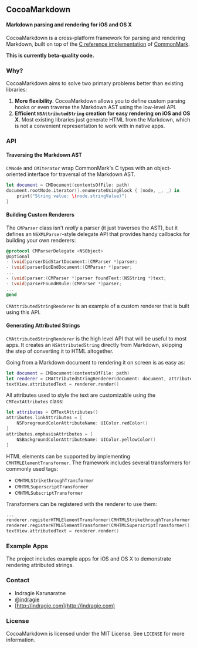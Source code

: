 ## CocoaMarkdown
#### Markdown parsing and rendering for iOS and OS X

CocoaMarkdown is a cross-platform framework for parsing and rendering Markdown, built on top of the [C reference implementation](https://github.com/jgm/CommonMark) of [CommonMark](http://commonmark.org).

**This is currently beta-quality code.**

### Why?

CocoaMarkdown aims to solve two primary problems better than existing libraries:

1. **More flexibility**. CocoaMarkdown allows you to define custom parsing hooks or even traverse the Markdown AST using the low-level API.
2. **Efficient `NSAttributedString` creation for easy rendering on iOS and OS X**. Most existing libraries just generate HTML from the Markdown, which is not a convenient representation to work with in native apps.

### API

#### Traversing the Markdown AST

`CMNode` and `CMIterator` wrap CommonMark's C types with an object-oriented interface for traversal of the Markdown AST.

```swift
let document = CMDocument(contentsOfFile: path)
document.rootNode.iterator().enumerateUsingBlock { (node, _, _) in
    print("String value: \(node.stringValue)")
}
```

#### Building Custom Renderers

The `CMParser` class isn't _really_ a parser (it just traverses the AST), but it defines an `NSXMLParser`-style delegate API that provides handy callbacks for building your own renderers:

```objective-c
@protocol CMParserDelegate <NSObject>
@optional
- (void)parserDidStartDocument:(CMParser *)parser;
- (void)parserDidEndDocument:(CMParser *)parser;
...
- (void)parser:(CMParser *)parser foundText:(NSString *)text;
- (void)parserFoundHRule:(CMParser *)parser;
...
@end
```

`CMAttributedStringRenderer` is an example of a custom renderer that is built using this API.

#### Generating Attributed Strings

`CMAttributedStringRenderer` is the high level API that will be useful to most apps. It creates an `NSAttributedString` directly from Markdown, skipping the step of converting it to HTML altogether.

Going from a Markdown document to rendering it on screen is as easy as:

```swift
let document = CMDocument(contentsOfFile: path)
let renderer = CMAttributedStringRenderer(document: document, attributes: CMTextAttributes())
textView.attributedText = renderer.render()
```

All attributes used to style the text are customizable using the `CMTextAttributes` class:

```swift
let attributes = CMTextAttributes()
attributes.linkAttributes = [
    NSForegroundColorAttributeName: UIColor.redColor()
]
attributes.emphasisAttributes = [
    NSBackgroundColorAttributeName: UIColor.yellowColor()
]
```

HTML elements can be supported by implementing `CMHTMLElementTransformer`. The framework includes several transformers for commonly used tags:

* `CMHTMLStrikethroughTransformer`
* `CMHTMLSuperscriptTransformer`
* `CMHTMLSubscriptTransformer`

Transformers can be registered with the renderer to use them:

```swift
...
renderer.registerHTMLElementTransformer(CMHTMLStrikethroughTransformer())
renderer.registerHTMLElementTransformer(CMHTMLSuperscriptTransformer())
textView.attributedText = renderer.render()
```

### Example Apps

The project includes example apps for iOS and OS X to demonstrate rendering attributed strings.

### Contact

* Indragie Karunaratne
* [@indragie](http://twitter.com/indragie)
* [http://indragie.com](http://indragie.com)

### License

CocoaMarkdown is licensed under the MIT License. See `LICENSE` for more information.
